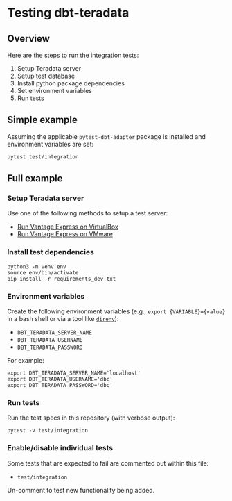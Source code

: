 # Testing dbt-teradata

## Overview

Here are the steps to run the integration tests:
1. Setup Teradata server
1. Setup test database
1. Install python package dependencies
1. Set environment variables
1. Run tests

## Simple example

Assuming the applicable `pytest-dbt-adapter` package is installed and environment variables are set:
```bash
pytest test/integration
```

## Full example

### Setup Teradata server
Use one of the following methods to setup a test server:
- [Run Vantage Express on VirtualBox](https://quickstarts.teradata.com/docs/17.10/getting.started.vbox.html)
- [Run Vantage Express on VMware](https://quickstarts.teradata.com/docs/17.10/getting.started.vmware.html)

### Install test dependencies
```shell
python3 -m venv env
source env/bin/activate
pip install -r requirements_dev.txt
```

### Environment variables

Create the following environment variables (e.g., `export {VARIABLE}={value}` in a bash shell or via a tool like [`direnv`](https://direnv.net/)):
   * `DBT_TERADATA_SERVER_NAME`
   * `DBT_TERADATA_USERNAME`
   * `DBT_TERADATA_PASSWORD`

For example:
```shell
export DBT_TERADATA_SERVER_NAME='localhost'
export DBT_TERADATA_USERNAME='dbc'
export DBT_TERADATA_PASSWORD='dbc'
```

### Run tests

Run the test specs in this repository (with verbose output):
```
pytest -v test/integration
```

### Enable/disable individual tests

Some tests that are expected to fail are commented out within this file:
- `test/integration`

Un-comment to test new functionality being added.
